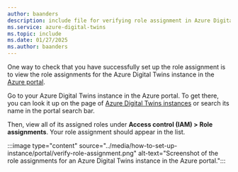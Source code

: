 ```yaml
---
author: baanders
description: include file for verifying role assignment in Azure Digital Twins setup
ms.service: azure-digital-twins
ms.topic: include
ms.date: 01/27/2025
ms.author: baanders
---
```


One way to check that you have successfully set up the role assignment is to view the role assignments for the Azure Digital Twins instance in the [Azure portal](https://portal.azure.com). 

Go to your Azure Digital Twins instance in the Azure portal. To get there, you can look it up on the page of [Azure Digital Twins instances](https://portal.azure.com/#blade/HubsExtension/BrowseResource/resourceType/Microsoft.DigitalTwins%2FdigitalTwinsInstances) or search its name in the portal search bar.

Then, view all of its assigned roles under **Access control (IAM) > Role assignments**. Your role assignment should appear in the list. 

:::image type="content" source="../media/how-to-set-up-instance/portal/verify-role-assignment.png" alt-text="Screenshot of the role assignments for an Azure Digital Twins instance in the Azure portal.":::